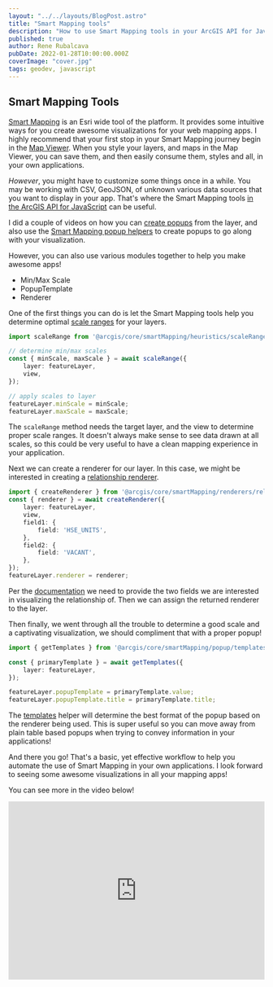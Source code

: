 ```yaml
---
layout: "../../layouts/BlogPost.astro"
title: "Smart Mapping tools"
description: "How to use Smart Mapping tools in your ArcGIS API for JavaScript apps!"
published: true
author: Rene Rubalcava
pubDate: 2022-01-28T10:00:00.000Z
coverImage: "cover.jpg"
tags: geodev, javascript
---
```


## Smart Mapping Tools

[Smart Mapping](https://www.esri.com/en-us/arcgis/products/mapping/smart-mapping) is an Esri wide tool of the platform. It provides some intuitive ways for you create awesome visualizations for your web mapping apps. I highly recommend that your first stop in your Smart Mapping journey begin in the [Map Viewer](https://doc.arcgis.com/en/arcgis-online/create-maps/apply-styles-mv.htm). When you style your layers, and maps in the Map Viewer, you can save them, and then easily consume them, styles and all, in your own applications.

_However_, you might have to customize some things once in a while. You may be working with CSV, GeoJSON, of unknown various data sources that you want to display in your app. That's where the Smart Mapping tools [in the ArcGIS API for JavaScript](https://developers.arcgis.com/javascript/latest/visualization/) can be useful.

I did a couple of videos on how you can [create popups](https://youtu.be/Z2S9wwAJ7CI) from the layer, and also use the [Smart Mapping popup helpers](https://youtu.be/ROhJNceKFUg) to create popups to go along with your visualization.

However, you can also use various modules together to help you make awesome apps!

* Min/Max Scale
* PopupTemplate
* Renderer

One of the first things you can do is let the Smart Mapping tools help you determine optimal [scale ranges](https://developers.arcgis.com/javascript/latest/api-reference/esri-smartMapping-heuristics-scaleRange.html) for your layers.

```ts
import scaleRange from '@arcgis/core/smartMapping/heuristics/scaleRange';

// determine min/max scales
const { minScale, maxScale } = await scaleRange({
    layer: featureLayer,
    view,
});

// apply scales to layer
featureLayer.minScale = minScale;
featureLayer.maxScale = maxScale;
```

The `scaleRange` method needs the target layer, and the view to determine proper scale ranges. It doesn't always make sense to see data drawn at all scales, so this could be very useful to have a clean mapping experience in your application.

Next we can create a renderer for our layer. In this case, we might be interested in creating a [relationship renderer](https://developers.arcgis.com/javascript/latest/visualization/data-driven-styles/relationship/).

```ts
import { createRenderer } from '@arcgis/core/smartMapping/renderers/relationship';
const { renderer } = await createRenderer({
    layer: featureLayer,
    view,
    field1: {
        field: 'HSE_UNITS',
    },
    field2: {
        field: 'VACANT',
    },
});
featureLayer.renderer = renderer;
```

Per the [documentation](https://developers.arcgis.com/javascript/latest/api-reference/esri-smartMapping-renderers-relationship.html) we need to provide the two fields we are interested in visualizing the relationship of. Then we can assign the returned renderer to the layer.

Then finally, we went through all the trouble to determine a good scale and a captivating visualization, we should compliment that with a proper popup!

```ts
import { getTemplates } from '@arcgis/core/smartMapping/popup/templates';

const { primaryTemplate } = await getTemplates({
    layer: featureLayer,
});

featureLayer.popupTemplate = primaryTemplate.value;
featureLayer.popupTemplate.title = primaryTemplate.title;
```

The [templates](https://developers.arcgis.com/javascript/latest/api-reference/esri-smartMapping-popup-templates.html) helper will determine the best format of the popup based on the renderer being used. This is super useful so you can move away from plain table based popups when trying to convey information in your applications!

And there you go! That's a basic, yet effective workflow to help you automate the use of Smart Mapping in your own applications. I look forward to seeing some awesome visualizations in all your mapping apps!

You can see more in the video below!

<iframe width="100%" height="350" src="https://www.youtube.com/embed/8_3hBoOI4Jg" title="YouTube video player" frameborder="0" allow="accelerometer; autoplay; clipboard-write; encrypted-media; gyroscope; picture-in-picture" allowfullscreen></iframe>